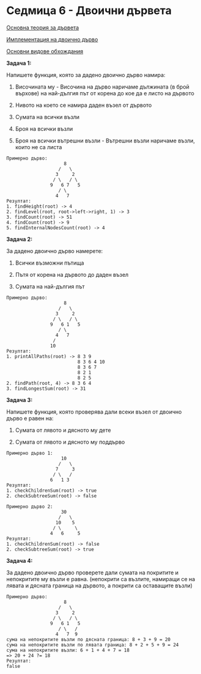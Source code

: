 # Седмица 6 - Двоични дървета

[Основна теория за дървета](https://github.com/DenitsaStoianova/Data-Structures-and-Algorithms/blob/main/Week06/BinaryTreeTheory/README.md)

[Имплементация на двоично дърво](https://github.com/DenitsaStoianova/Data-Structures-and-Algorithms/tree/main/Week06/BinaryTreeImplementation)

[Основни видове обхождания](https://github.com/DenitsaStoianova/Data-Structures-and-Algorithms/blob/main/Week06/TreeTraversals/TreeTraversals.cpp)

**Задача 1:**

Напишете функция, която за дадено двоично дърво намира:

1) Височината му - Височина на дърво наричаме дължината (в брой върхове) на най-дългия път от корена до кое да е листо на дървото

2) Нивото на което се намира даден възел от дървото

3) Сумата на всички възли

4) Броя на всички възли

5) Броя на всички вътрешни възли - Вътрешни възли наричаме възли, които не са листа


```
Примерно дърво:
                     8
                   /   \
                  3     2
                 / \   / \ 
                9   6 7   5 
                   / \
                  4   7
Резултат:
1. findHeight(root) -> 4
2. findLevel(root, root->left->right, 1) -> 3
3. findCount(root) -> 51
4. findCount(root) -> 9 
5. findInternalNodesCount(root) -> 4
```

**Задача 2:**

За дадено двоично дърво намерете:

1) Всички възможни пътища

2) Пътя от корена на дървото до даден възел

3) Сумата на най-дългия път 

```
Примерно дърво:
                     8
                   /   \
                  3     2
                 / \   / \ 
                9   6 1   5 
                   / \
                  4   7
                 /
                10
Резултат:
1. printAllPaths(root) -> 8 3 9
                          8 3 6 4 10
                          8 3 6 7
                          8 2 1
                          8 2 5
2. findPath(root, 4) -> 8 3 6 4
3. findLongestSum(root) -> 31
```

**Задача 3:**

Напишете функция, която проверява дали всеки възел от двоично дърво е равен на:

1) Cумата от лявото и дясното му дете

2) Cумата от лявото и дясното му поддърво

```
Примерно дърво 1:                                            
                    10                            
                   /   \
                  7     3
                 / \   /  
                6   1 3    
Резултат:
1. checkChildrenSum(root) -> true
2. checkSubtreeSum(root) -> false

Примерно дърво 2:                                            
                    30                            
                   /   \
                  10    5
                 / \     \
                4   6     5
Резултат:
1. checkChildrenSum(root) -> false
2. checkSubtreeSum(root) -> true

```

**Задача 4:**

За дадено двоично дърво проверете дали сумата на покритите и непокритите му възли е равна. (непокрити са възлите, намиращи се на лявата и дясната грaница на дървото, а покрити са оставащите възли)

```
Примерно дърво:
                     8
                   /   \
                  3     2
                 / \   / \ 
                9   6 1   5 
                   / \   /
                  4   7  9
сума на непокритите възли по дясната грaница: 8 + 3 + 9 = 20        
сума на непокритите възли по лявата грaница: 8 + 2 + 5 + 9 = 24
сума на непокритите възли: 6 + 1 + 4 + 7 = 18
=> 20 + 24 ?= 18
Резултат:
false
```
